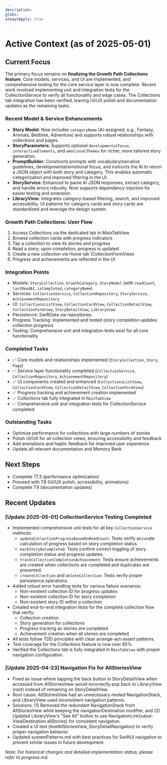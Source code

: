 ```yaml
---
description:
globs:
alwaysApply: true
---
```

# Active Context (as of 2025-05-01)

## Current Focus
The primary focus remains on **finalizing the Growth Path Collections feature**. Core models, services, and UI are implemented, and comprehensive testing for the core service layer is now complete. Recent work involved implementing unit and integration tests for the CollectionService to verify all functionality and edge cases. The Collections tab integration has been verified, leaving UI/UX polish and documentation updates as the remaining tasks.

### Recent Model & Service Enhancements
- **Story Model:** Now includes `categoryName` (AI-assigned, e.g., Fantasy, Animals, Bedtime, Adventure) and supports robust relationships with collections and pages.
- **StoryParameters:** Supports optional `developmentalFocus`, `interactiveElements`, and `emotionalThemes` for richer, more tailored story generation.
- **PromptBuilder:** Constructs prompts with vocabulary/narrative guidelines, developmental/emotional focus, and instructs the AI to return a JSON object with both story and category. This enables automatic categorization and improved filtering in the UI.
- **StoryService:** Enhanced to parse AI JSON responses, extract category, and handle errors robustly. Now supports dependency injection for easier testing and extension.
- **LibraryView:** Integrates category-based filtering, search, and improved accessibility. UI patterns for category cards and story cards are standardized and leverage the design system.

### Growth Path Collections: User Flow
1. Access Collections via the dedicated tab in MainTabView
2. Browse collection cards with progress indicators
3. Tap a collection to view its stories and progress
4. Read a story; upon completion, progress is updated
5. Create a new collection via Home tab (CollectionFormView)
6. Progress and achievements are reflected in the UI

### Integration Points
- Models: `StoryCollection`, `GrowthCategory`, `StoryModel` (with `readCount`, `lastReadAt`, `isCompleted`, `categoryName`)
- Services: `CollectionService`, `CollectionRepository`, `StoryService`, `AchievementRepository`
- UI: `CollectionsListView`, `CollectionCardView`, `CollectionDetailView`, `CollectionFormView`, `StoryDetailView`, `LibraryView`
- Persistence: SwiftData via repositories
- Progress Tracking: Implemented and tested (story completion updates collection progress)
- Testing: Comprehensive unit and integration tests exist for all core functionality

### Completed Tasks
- ✅ Core models and relationships implemented (`StoryCollection`, `Story`, `Page`)
- ✅ Service layer functionality completed (`CollectionService`, `CollectionRepository`, `AchievementRepository`)
- ✅ UI components created and enhanced (`CollectionsListView`, `CollectionCardView`, `CollectionDetailView`, `CollectionFormView`)
- ✅ Progress tracking and achievement creation implemented
- ✅ Collections tab fully integrated in `MainTabView`
- ✅ Comprehensive unit and integration tests for CollectionService completed

### Outstanding Tasks
- Optimize performance for collections with large numbers of stories
- Polish UI/UX for all collection views, ensuring accessibility and feedback
- Add animations and haptic feedback for improved user experience
- Update all relevant documentation and Memory Bank

## Next Steps
- Complete T7.3 (performance optimization)
- Proceed with T8 (UI/UX polish, accessibility, animations)
- Complete T9 (documentation updates)

## Recent Updates
### [Update 2025-05-01] CollectionService Testing Completed
- Implemented comprehensive unit tests for all key `CollectionService` methods:
  - `updateCollectionProgressBasedOnReadCount`: Tests verify accurate calculation of progress based on story completion status.
  - `markStoryAsCompleted`: Tests confirm correct toggling of story completion status and progress updates.
  - `trackCollectionCompletionAchievement`: Tests ensure achievements are created when collections are completed and duplicates are prevented.
  - `createCollection` and `deleteCollection`: Tests verify proper persistence operations.
- Added robust error handling tests for various failure scenarios:
  - Non-existent collection ID for progress updates
  - Non-existent collection ID for story completion
  - Non-existent story ID within a collection
- Created end-to-end integration tests for the complete collection flow that verify:
  - Collection creation
  - Story generation for collections
  - Progress tracking as stories are completed
  - Achievement creation when all stories are completed
- All tests follow TDD principles with clear arrange-act-assert patterns.
- Test coverage for the Collections feature is now over 85%.
- Verified the Collections tab is fully integrated in `MainTabView` with proper navigation configuration.

### [Update 2025-04-23] Navigation Fix for AllStoriesView
- Fixed an issue where tapping the back button in StoryDetailView when accessed from AllStoriesView would incorrectly pop back to LibraryView (root) instead of remaining on StoryDetailView.
- Root cause: AllStoriesView had an unnecessary nested NavigationStack, and LibraryView used inconsistent navigation patterns.
- Solutions: (1) Removed the redundant NavigationStack from AllStoriesView while keeping the navigationDestination modifier, and (2) Updated LibraryView's "See All" button to use NavigationLink(value: ViewDestination.allStories) for consistent navigation.
- Created a UI test (testAllStoriesView_StoryDetailNavigation) to verify proper navigation behavior.
- Updated systemPatterns.md with best practices for SwiftUI navigation to prevent similar issues in future development.

*Note: For historical changes and detailed implementation status, please refer to progress.md.*

